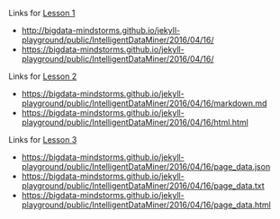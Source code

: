  Links for [Lesson 1](https://github.com/bigdata-mindstorms/jekyll-playground/tree/gh-pages/lessons/01)
 * http://bigdata-mindstorms.github.io/jekyll-playground/public/IntelligentDataMiner/2016/04/16/
 * https://bigdata-mindstorms.github.io/jekyll-playground/public/IntelligentDataMiner/2016/04/16/
 
Links for [Lesson 2](https://github.com/bigdata-mindstorms/jekyll-playground/tree/gh-pages/lessons/02)
 * https://bigdata-mindstorms.github.io/jekyll-playground/public/IntelligentDataMiner/2016/04/16/markdown.md
 * https://bigdata-mindstorms.github.io/jekyll-playground/public/IntelligentDataMiner/2016/04/16/html.html
 
Links for [Lesson 3](https://github.com/bigdata-mindstorms/jekyll-playground/tree/gh-pages/lessons/03)
 * https://bigdata-mindstorms.github.io/jekyll-playground/public/IntelligentDataMiner/2016/04/16/page_data.json
 * https://bigdata-mindstorms.github.io/jekyll-playground/public/IntelligentDataMiner/2016/04/16/page_data.txt
 * https://bigdata-mindstorms.github.io/jekyll-playground/public/IntelligentDataMiner/2016/04/16/page_data.html
